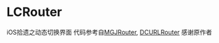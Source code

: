 # LCRouter
iOS拾遗之动态切换界面
代码参考自[MGJRouter](https://github.com/meili/MGJRouter), [DCURLRouter](https://github.com/DarielChen/DCURLRouter)
感谢原作者
